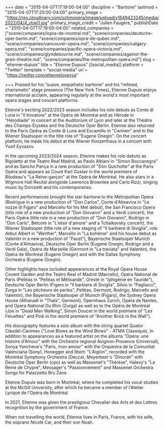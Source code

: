 +++
date = "2015-04-07T17:19:00-04:00"
discipline = "Baritone"
lastmod = "2015-04-07T17:20:00-04:00"
primary_image = "https://res.cloudinary.com/schmopera/image/upload/v1649423245/media/2022/04/4_ytiwl1.jpg"
primary_image_credit = "Julien Faugère,"
publishDate = "2015-04-07T17:19:00-04:00"
related_companies = ["scene/companies/lopra-de-montral.md", "scene/companies/deutsche-oper-berlin.md", "scene/companies/opra-de-qubec.md", "scene/companies/vancouver-opera.md", "scene/companies/calgary-opera.md", "scene/companies/pacific-opera-victoria.md", "scene/companies/glyndebourne.md", "scene/companies/against-the-grain-theatre.md", "scene/companies/the-metropolitan-opera.md"]
slug = "etienne-dupuis"
title = "Etienne Dupuis"
[[social_media]]
platform = "Twitter"
template = "social-media"
url = "https://twitter.com/etiennelovesya"

+++
Praised for his “suave, empathetic baritone” and his “refined, charismatic” stage presence (The New York Times), Etienne Dupuis enjoys international acclaim, appearing regularly at the world's most important opera stages and concert platforms.

Etienne's exciting 2022/2023 season includes his role debuts as Conte di Luna in "Il trovatore" at the Opéra de Montréal and as Hérode in "Hérodiade" in concert at the Auditorium of Lyon and later at the Théâtre des Champs-Élysées and the Deutsche Oper Berlin. Etienne also returned to the Paris Opéra as Conte di Luna and Escamillo in "Carmen" and to the Wiener Staatsoper in the title role of "Eugene Onegin". On the concert platform, he made his debut at the Wiener Konzerthaus in a concert with Yusif Eyvazov.

In the upcoming 2023/2024 season, Etienne makes his role debuts as Rigoletto at the Teatro Real Madrid, as Paolo Albiani in "Simon Boccanegra" and as Sancho Pança in a new production of "Don Quichotte" at the Paris Opéra and appears as Count Karl Gustav in the world premiere of Bilodeau's "La Reine-garçon" at the Opéra de Montréal. He also stars in a Wigmore Hall Recital alongside Lawrence Brownlee and Carlo Rizzi, singing music by Donizetti and his contemporaries.

Recent performances brought the star baritone to the Metropolitan Opera (Rodrigue in a new production of "Don Carlos", Conte d'Almaviva in "Le nozze di Figaro" and Marcello for his Met debut), the San Francisco Opera (title role of a new production of "Don Giovanni" and a Verdi concert), the Paris Opéra (title role in a new production of "Don Giovanni", Rodrigo in "Don Carlo", Belcore in "L'elisir d'amore" and a Tchaikovsky concert), the Wiener Staatsoper (title role of a new staging of "Il barbiere di Siviglia", role debut Albert in "Werther", Marcello in "La bohème" and his house debut as Valentin in a new production of "Faust"), Bayerische Staatsoper Munich (Conte d'Almaviva), Deutsche Oper Berlin (Eugene Onegin, Rodrigo and a Verdi Gala), Opéra de Marseille (Germont in "La traviata" and Valentin), the Opéra de Montréal (Eugene Onegin) and with the Dallas Symphony Orchestra (Eugene Onegin).

Other highlights have included appearances at the Royal Opera House Covent Garden and the Teatro Real of Madrid (Marcello), Opéra National de Paris (Pelléas in "Pelléas et Mélisande", Oreste in "Iphigénie en Tauride"), Deutsche Oper Berlin (Figaro in "Il barbiere di Siviglia", Silvio in "Pagliacci", Zurga in "Les pêcheurs de perles", Pelléas, Germont, Rodrigo, Marcello and Valentin), the Bayerische Staatsoper of Munich (Figaro), the Sydney Opera House (Athanaël in "Thaïs", Germont), Opernhaus Zurich, Opéra de Nantes, and Opera National Du Rhin (Zurga) as well as to the Opéra de Montréal (Joe in "Dead Man Walking", Simon Doucet in the world premiere of "Les Feluettes" and Pink in the world premiere of "Another Brick in the Wall").

His discography features a solo album with the string quartet Quator Claudel-Canimex ("Love Blows as the Wind Blows" - ATMA Classique), in addition to appearances as a featured artist on the albums "Opéra: une histoire d'Amour" with the Orchestre regional Avignon-Provence (Universal),  Sonya Yoncheva's "Paris, mon amour" with the Orquestra de la Comunitat Valenciana (Sony), Honegger and Ilbert: "L'Aiglon", recorded with the Montréal Symphony Orchestra (Decca), Meyerbeer's "Dinorah" with Deutsche Oper Berlin (cpo) as well as Massenet's "Thérèse", Halevy's "La Reine de Chypre", Messager's "Passionnément" and Massenet Orchestra Songs for Palazzetto Bru Zane.

Etienne Dupuis was born in Montréal, where he completed his vocal studies at the McGill University, after which he became a member of l'Atelier Lyrique de l'Opéra de Montréal.

In 2021, Etienne was given the prestigious Chevalier des Arts et des Lettres recognition by the government of France. 

When not travelling the world, Etienne lives in Paris, France, with his wife, the soprano Nicole Car, and their son Noah.